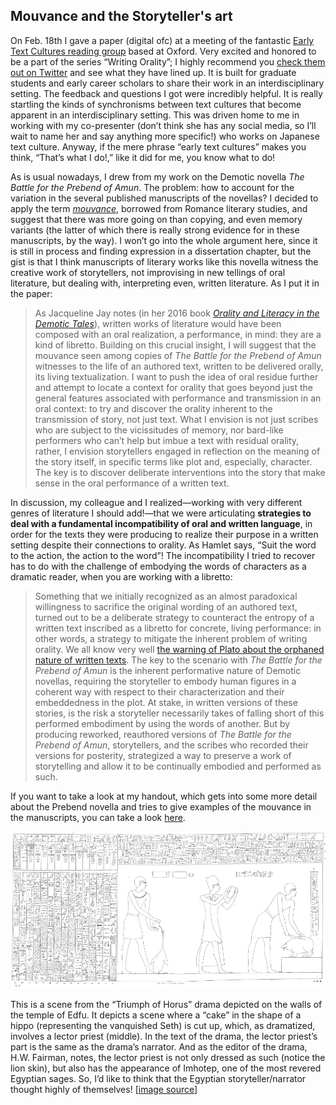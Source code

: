 ## Mouvance and the Storyteller's art

On Feb. 18th I gave a paper (digital ofc) at a meeting of the fantastic [Early Text Cultures reading group](https://www.earlytextcultures.org/) based at Oxford. Very excited and honored to be a part of the series “Writing Orality”; I highly recommend you [check them out on Twitter](https://twitter.com/ETCP_Oxford) and see what they have lined up. It is built for graduate students and early career scholars to share their work in an interdisciplinary setting. The feedback and questions I got were incredibly helpful. It is really startling the kinds of synchronisms between text cultures that become apparent in an interdisciplinary setting. This was driven home to me in working with my co-presenter (don’t think she has any social media, so I’ll wait to name her and say anything more specific!) who works on Japanese text culture. Anyway, if the mere phrase “early text cultures” makes you think, “That’s what I do!,” like it did for me, you know what to do!

As is usual nowadays, I drew from my work on the Demotic novella *The Battle for the Prebend of Amun*. The problem: how to account for the variation in the several published manuscripts of the novellas? I decided to apply the term [*mouvance*](http://wpwt.soton.ac.uk/mouvance/mouvance.htm), borrowed from Romance literary studies, and suggest that there was more going on than copying, and even memory variants (the latter of which there is really strong evidence for in these manuscripts, by the way). I won’t go into the whole argument here, since it is still in process and finding expression in a dissertation chapter, but the gist is that I think manuscripts of literary works like this novella witness the creative work of storytellers, not improvising in new tellings of oral literature, but dealing with, interpreting even, written literature. As I put it in the paper:

> As Jacqueline Jay notes (in her 2016 book [*Orality and Literacy in the Demotic Tales*](https://brill-com.proxy.uchicago.edu/view/title/21106)), written works of literature would have been composed with an oral realization, a performance, in mind: they are a kind of libretto. Building on this crucial insight, I will suggest that the mouvance seen among copies of *The Battle for the Prebend of Amun* witnesses to the life of an authored text, written to be delivered orally, its living textualization. I want to push the idea of oral residue further and attempt to locate a context for orality that goes beyond just the general features associated with performance and transmission in an oral context: to try and discover the orality inherent to the transmission of story, not just text. What I envision is not just scribes who are subject to the vicissitudes of memory, nor bard-like performers who can’t help but imbue a text with residual orality, rather, I envision storytellers engaged in reflection on the meaning of the story itself, in specific terms like plot and, especially, character. The key is to discover deliberate interventions into the story that make sense in the oral performance of a written text.

In discussion, my colleague and I realized—working with very different genres of literature I should add!—that we were articulating **strategies to deal with a fundamental incompatibility of oral and written language**, in order for the texts they were producing to realize their purpose in a written setting despite their connections to orality. As Hamlet says, “Suit the word to the action, the action to the word”! The incompatibility I tried to recover has to do with the challenge of embodying the words of characters as a dramatic reader, when you are working with a libretto:

> Something that we initially recognized as an almost paradoxical willingness to sacrifice the original wording of an authored text, turned out to be a deliberate strategy to counteract the entropy of a written text inscribed as a libretto for concrete, living performance: in other words, a strategy to mitigate the inherent problem of writing orality. We all know very well [the warning of Plato about the orphaned nature of written texts](https://www.units.miamioh.edu/technologyandhumanities/plato.htm). The key to the scenario with *The Battle for the Prebend of Amun* is the inherent performative nature of Demotic novellas, requiring the storyteller to embody human figures in a coherent way with respect to their characterization and their embeddedness in the plot. At stake, in written versions of these stories, is the risk a storyteller necessarily takes of falling short of this performed embodiment by using the words of another. But by producing reworked, reauthored versions of *The Battle for the Prebend of Amun*, storytellers, and the scribes who recorded their versions for posterity, strategized a way to preserve a work of storytelling and allow it to be continually embodied and performed as such.

If you want to take a look at my handout, which gets into some more detail about the Prebend novella and tries to give examples of the mouvance in the manuscripts, you can take a look [here](files\joey-cross-etc-handout.pdf).

![Scene from Edfu](images\edfu.png)

This is a scene from the “Triumph of Horus” drama depicted on the walls of the temple of Edfu. It depicts a scene where a “cake” in the shape of a hippo (representing the vanquished Seth) is cut up, which, as dramatized, involves a lector priest (middle). In the text of the drama, the lector priest’s part is the same as the drama’s narrator. And as the editor of the drama, H.W. Fairman, notes, the lector priest is not only dressed as such (notice the lion skin), but also has the appearance of Imhotep, one of the most revered Egyptian sages. So, I’d like to think that the Egyptian storyteller/narrator thought highly of themselves! [[image source](https://www.worldcat.org/title/textes-relatifs-au-mythe-dhorus-recueilli-dans-le-temple-dedfou/oclc/491937768)]
